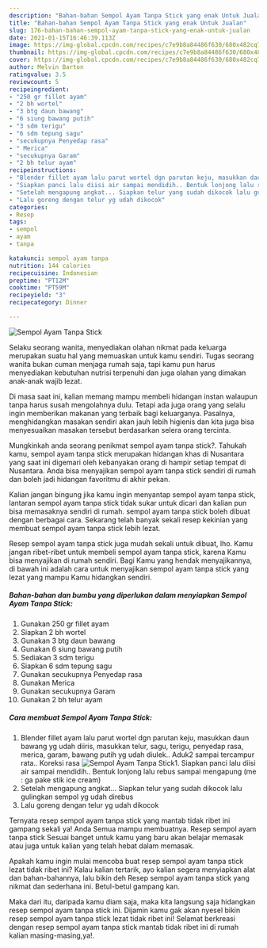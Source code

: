 ```yaml
---
description: "Bahan-bahan Sempol Ayam Tanpa Stick yang enak Untuk Jualan"
title: "Bahan-bahan Sempol Ayam Tanpa Stick yang enak Untuk Jualan"
slug: 176-bahan-bahan-sempol-ayam-tanpa-stick-yang-enak-untuk-jualan
date: 2021-01-15T16:46:39.113Z
image: https://img-global.cpcdn.com/recipes/c7e9b8a84486f630/680x482cq70/sempol-ayam-tanpa-stick-foto-resep-utama.jpg
thumbnail: https://img-global.cpcdn.com/recipes/c7e9b8a84486f630/680x482cq70/sempol-ayam-tanpa-stick-foto-resep-utama.jpg
cover: https://img-global.cpcdn.com/recipes/c7e9b8a84486f630/680x482cq70/sempol-ayam-tanpa-stick-foto-resep-utama.jpg
author: Melvin Barton
ratingvalue: 3.5
reviewcount: 5
recipeingredient:
- "250 gr fillet ayam"
- "2 bh wortel"
- "3 btg daun bawang"
- "6 siung bawang putih"
- "3 sdm terigu"
- "6 sdm tepung sagu"
- "secukupnya Penyedap rasa"
- " Merica"
- "secukupnya Garam"
- "2 bh telur ayam"
recipeinstructions:
- "Blender fillet ayam lalu parut wortel dgn parutan keju, masukkan daun bawang yg udah diiris, masukkan telur, sagu, terigu, penyedap rasa, merica, garam, bawang putih yg udah diulek.. Aduk2 sampai tercampur rata.. Koreksi rasa"
- "Siapkan panci lalu diisi air sampai mendidih.. Bentuk lonjong lalu rebus sampai mengapung (me : ga pake stik ice cream)"
- "Setelah mengapung angkat... Siapkan telur yang sudah dikocok lalu gulingkan sempol yg udah direbus"
- "Lalu goreng dengan telur yg udah dikocok"
categories:
- Resep
tags:
- sempol
- ayam
- tanpa

katakunci: sempol ayam tanpa 
nutrition: 144 calories
recipecuisine: Indonesian
preptime: "PT12M"
cooktime: "PT59M"
recipeyield: "3"
recipecategory: Dinner

---
```



![Sempol Ayam Tanpa Stick](https://img-global.cpcdn.com/recipes/c7e9b8a84486f630/680x482cq70/sempol-ayam-tanpa-stick-foto-resep-utama.jpg)

Selaku seorang wanita, menyediakan olahan nikmat pada keluarga merupakan suatu hal yang memuaskan untuk kamu sendiri. Tugas seorang  wanita bukan cuman menjaga rumah saja, tapi kamu pun harus menyediakan kebutuhan nutrisi terpenuhi dan juga olahan yang dimakan anak-anak wajib lezat.

Di masa  saat ini, kalian memang mampu membeli hidangan instan walaupun tanpa harus susah mengolahnya dulu. Tetapi ada juga orang yang selalu ingin memberikan makanan yang terbaik bagi keluarganya. Pasalnya, menghidangkan masakan sendiri akan jauh lebih higienis dan kita juga bisa menyesuaikan masakan tersebut berdasarkan selera orang tercinta. 



Mungkinkah anda seorang penikmat sempol ayam tanpa stick?. Tahukah kamu, sempol ayam tanpa stick merupakan hidangan khas di Nusantara yang saat ini digemari oleh kebanyakan orang di hampir setiap tempat di Nusantara. Anda bisa menyajikan sempol ayam tanpa stick sendiri di rumah dan boleh jadi hidangan favoritmu di akhir pekan.

Kalian jangan bingung jika kamu ingin menyantap sempol ayam tanpa stick, lantaran sempol ayam tanpa stick tidak sukar untuk dicari dan kalian pun bisa memasaknya sendiri di rumah. sempol ayam tanpa stick boleh dibuat dengan berbagai cara. Sekarang telah banyak sekali resep kekinian yang membuat sempol ayam tanpa stick lebih lezat.

Resep sempol ayam tanpa stick juga mudah sekali untuk dibuat, lho. Kamu jangan ribet-ribet untuk membeli sempol ayam tanpa stick, karena Kamu bisa menyajikan di rumah sendiri. Bagi Kamu yang hendak menyajikannya, di bawah ini adalah cara untuk menyajikan sempol ayam tanpa stick yang lezat yang mampu Kamu hidangkan sendiri.

<!--inarticleads1-->

##### Bahan-bahan dan bumbu yang diperlukan dalam menyiapkan Sempol Ayam Tanpa Stick:

1. Gunakan 250 gr fillet ayam
1. Siapkan 2 bh wortel
1. Gunakan 3 btg daun bawang
1. Gunakan 6 siung bawang putih
1. Sediakan 3 sdm terigu
1. Siapkan 6 sdm tepung sagu
1. Gunakan secukupnya Penyedap rasa
1. Gunakan  Merica
1. Gunakan secukupnya Garam
1. Gunakan 2 bh telur ayam




<!--inarticleads2-->

##### Cara membuat Sempol Ayam Tanpa Stick:

1. Blender fillet ayam lalu parut wortel dgn parutan keju, masukkan daun bawang yg udah diiris, masukkan telur, sagu, terigu, penyedap rasa, merica, garam, bawang putih yg udah diulek.. Aduk2 sampai tercampur rata.. Koreksi rasa
<img src="https://img-global.cpcdn.com/steps/b90f4809b5b5f09a/160x128cq70/sempol-ayam-tanpa-stick-langkah-memasak-1-foto.jpg" alt="Sempol Ayam Tanpa Stick">1. Siapkan panci lalu diisi air sampai mendidih.. Bentuk lonjong lalu rebus sampai mengapung (me : ga pake stik ice cream)
1. Setelah mengapung angkat... Siapkan telur yang sudah dikocok lalu gulingkan sempol yg udah direbus
1. Lalu goreng dengan telur yg udah dikocok




Ternyata resep sempol ayam tanpa stick yang mantab tidak ribet ini gampang sekali ya! Anda Semua mampu membuatnya. Resep sempol ayam tanpa stick Sesuai banget untuk kamu yang baru akan belajar memasak atau juga untuk kalian yang telah hebat dalam memasak.

Apakah kamu ingin mulai mencoba buat resep sempol ayam tanpa stick lezat tidak ribet ini? Kalau kalian tertarik, ayo kalian segera menyiapkan alat dan bahan-bahannya, lalu bikin deh Resep sempol ayam tanpa stick yang nikmat dan sederhana ini. Betul-betul gampang kan. 

Maka dari itu, daripada kamu diam saja, maka kita langsung saja hidangkan resep sempol ayam tanpa stick ini. Dijamin kamu gak akan nyesel bikin resep sempol ayam tanpa stick lezat tidak ribet ini! Selamat berkreasi dengan resep sempol ayam tanpa stick mantab tidak ribet ini di rumah kalian masing-masing,ya!.

